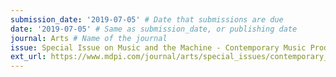 ```yaml
---
submission_date: '2019-07-05' # Date that submissions are due
date: '2019-07-05' # Same as submission_date, or publishing date
journal: Arts # Name of the journal
issue: Special Issue on Music and the Machine - Contemporary Music Production # Name of this issue
ext_url: https://www.mdpi.com/journal/arts/special_issues/contemporary_music_production # URL to call for articles for this issue
---
```

